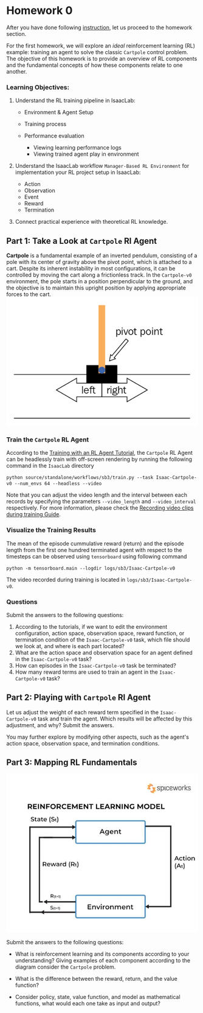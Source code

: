 # Homework 0

After you have done following [instruction](https://github.com/S-Tuchapong/FRA503-Deep-Reinforcement-Learning-for-Robotics), let us proceed to the homework section.

For the first homework, we will explore an *ideal* reinforcement learning (RL) example: training an agent to solve the classic `Cartpole` control problem. The objective of this homework is to provide an overview of RL components and the fundamental concepts of how these components relate to one another.

### Learning Objectives:

1.  Understand the RL training pipeline in IsaacLab:

    - Environment & Agent Setup
    - Training process
    - Performance evaluation

        - Viewing learning performance logs
        - Viewing trained agent play in environment

2. Understand the IsaacLab workflow `Manager-Based RL Environment` for implementation your RL project setup in IsaacLab:

    - Action
    - Observation
    - Event
    - Reward
    - Termination

3. Connect practical experience with theoretical RL knowledge.


Part 1: Take a Look at `Cartpole` Rl Agent
---

**Cartpole** is a fundamental example of an inverted pendulum, consisting of a pole with its center of gravity above the pivot point, which is attached to a cart. Despite its inherent instability in most configurations, it can be controlled by moving the cart along a frictionless track. In the `Cartpole-v0` environment, the pole starts in a position perpendicular to the ground, and the objective is to maintain this upright position by applying appropriate forces to the cart.
![](cartpole.png)

### Train the `Cartpole` RL Agent
According to the [Training with an RL Agent Tutorial](https://isaac-sim.github.io/IsaacLab/main/source/tutorials/03_envs/run_rl_training.html#training-with-an-rl-agent), the `Cartpole` RL Agent can be headlessly train with off-screen rendering by running the following command in the `IsaacLab` directory

    python source/standalone/workflows/sb3/train.py --task Isaac-Cartpole-v0 --num_envs 64 --headless --video

Note that you can adjust the video length and the interval between each records by specifying the parameters `--video_length` and `--video_interval` respectively. For more information, please check the [Recording video clips during training Guide](https://isaac-sim.github.io/IsaacLab/main/source/how-to/record_video.html).

### Visualize the Training Results
The mean of the episode cummulative reward (return) and the episode length from the first one hundred terminated agent with respect to the timesteps can be observed using `tensorboard` using following command

    python -m tensorboard.main --logdir logs/sb3/Isaac-Cartpole-v0

The video recorded during training is located in `logs/sb3/Isaac-Cartpole-v0`.

### Questions

Submit the answers to the following questions:

1. According to the tutorials, if we want to edit the environment configuration, action space, observation space, reward function, or termination condition of the `Isaac-Cartpole-v0` task, which file should we look at, and where is each part located?
2. What are the action space and observation space for an agent defined in the `Isaac-Cartpole-v0` task?
3. How can episodes in the `Isaac-Cartpole-v0` task be terminated?
4. How many reward terms are used to train an agent in the `Isaac-Cartpole-v0` task?


Part 2: Playing with `Cartpole` Rl Agent
---
Let us adjust the weight of each reward term specified in the `Isaac-Cartpole-v0` task and train the agent. Which results will be affected by this adjustment, and why? Submit the answers.

You may further explore by modifying other aspects, such as the agent's action space, observation space, and termination conditions.

Part 3: Mapping RL Fundamentals
---
![](image-4.png)

Submit the answers to the following questions:

- What is reinforcement learning and its components according to your understanding? Giving examples of each component according to the diagram consider the `Cartpole` problem.

- What is the difference between the reward, return, and the value function?

- Consider policy, state, value function, and model as mathematical functions, what would each one take as input and output? 




